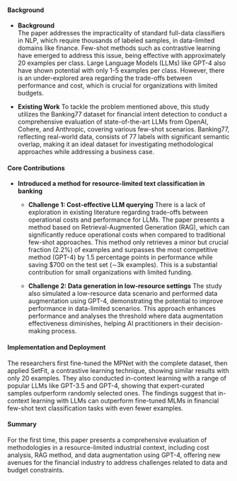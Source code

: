 #### Background
- **Background**       
    The paper addresses the impracticality of standard full-data classifiers in NLP, which require thousands of labeled samples, in data-limited domains like finance. Few-shot methods such as contrastive learning have emerged to address this issue, being effective with approximately 20 examples per class. Large Language Models (LLMs) like GPT-4 also have shown potential with only 1-5 examples per class. However, there is an under-explored area regarding the trade-offs between performance and cost, which is crucial for organizations with limited budgets.

- **Existing Work**
    To tackle the problem mentioned above, this study utilizes the Banking77 dataset for financial intent detection to conduct a comprehensive evaluation of state-of-the-art LLMs from OpenAI, Cohere, and Anthropic, covering various few-shot scenarios. Banking77, reflecting real-world data, consists of 77 labels with significant semantic overlap, making it an ideal dataset for investigating methodological approaches while addressing a business case.

#### Core Contributions
  - **Introduced a method for resource-limited text classification in banking**
      - **Challenge 1: Cost-effective LLM querying**
          There is a lack of exploration in existing literature regarding trade-offs between operational costs and performance for LLMs. The paper presents a method based on Retrieval-Augmented Generation (RAG), which can significantly reduce operational costs when compared to traditional few-shot approaches. This method only retrieves a minor but crucial fraction (2.2%) of examples and surpasses the most competitive method (GPT-4) by 1.5 percentage points in performance while saving $700 on the test set (∼3k examples). This is a substantial contribution for small organizations with limited funding.

      - **Challenge 2: Data generation in low-resource settings**
          The study also simulated a low-resource data scenario and performed data augmentation using GPT-4, demonstrating the potential to improve performance in data-limited scenarios. This approach enhances performance and analyses the threshold where data augmentation effectiveness diminishes, helping AI practitioners in their decision-making process.
      
#### Implementation and Deployment
The researchers first fine-tuned the MPNet with the complete dataset, then applied SetFit, a contrastive learning technique, showing similar results with only 20 examples. They also conducted in-context learning with a range of popular LLMs like GPT-3.5 and GPT-4, showing that expert-curated samples outperform randomly selected ones. The findings suggest that in-context learning with LLMs can outperform fine-tuned MLMs in financial few-shot text classification tasks with even fewer examples.

#### Summary
For the first time, this paper presents a comprehensive evaluation of methodologies in a resource-limited industrial context, including cost analysis, RAG method, and data augmentation using GPT-4, offering new avenues for the financial industry to address challenges related to data and budget constraints.